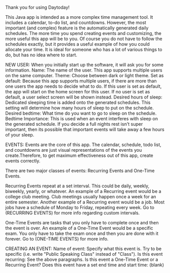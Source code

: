 Thank you for using Daytoday!

This Java app is intended as a more complex time management tool. It includes a calendar, to-do list, and countdowns. However, the most important (and complex) feature is the automatically generated daily schedules. The more time you spend creating events and customizing, the more useful this app will be to you. Of course you do not have to follow the schedules exactly, but it provides a useful example of how you could allocate your time. It is ideal for someone who has a lot of various things to do, but has no idea where to start.



NEW USER:
When you initially start up the software, it will ask you for some information.
Name: The name of the user. This app supports multiple users on the same computer.
Theme: Choose between dark or light theme.
Set as default: Because this app supports multiple users, if there are more than one users the app needs to decide what to do. If this user is set as default, the app will start on the home screen for this user. If no user is set as default, a user select screen will be shown instead.
Desired hours of sleep: Dedicated sleeping time is added onto the generated schedules. This setting will determine how many hours of sleep to put on the schedule.
Desired bedtime: What time do you want to go to sleep on the schedule.
Bedtime Importance: This is used when an event interferes with sleep on the generated schedule. If you decide a full nights rest isn't super important, then its possible that important events will take away a few hours of your sleep.



EVENTS:
Events are the core of this app. The calendar, schedule, todo list, and countdowns are just visual representations of the events you create.Therefore, to get maximum effectiveness out of this app, create events correctly.

There are two major classes of events: Recurring Events and One-Time Events.

Recurring Events repeat at a set interval. This could be daily, weekly, biweekly, yearly, or whatever. An example of a Recurring event would be a college club meeting. Club meetings usually happen once a week for an entire semester. Another example of a Recurring event would be a job. Most jobs have a schedule of Monday to Friday, repeating every week. Go to (RECURRING EVENTS) for more info regarding custom intervals.

One-Time Events are tasks that you only have to complete once and then the event is over. An example of a One-Time Event would be a specific exam. You only have to take the exam once and then you are done with it forever. Go to (ONE-TIME EVENTS) for more info.

CREATING AN EVENT:
Name of event: Specify what this event is. Try to be specific (i.e. write "Public Speaking Class" instead of "Class").
Is this event recurring: See the above paragraphs. Is this event a One-Time Event or a Recurring Event?
Does this event have a set end time and start time: (blank)
